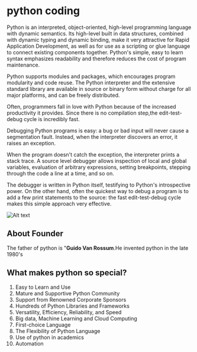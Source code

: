# python coding

Python is an interpreted, object-oriented, high-level programming language with dynamic semantics. Its high-level built in data structures, combined with dynamic typing and dynamic binding, make it very attractive for Rapid Application Development, as well as for use as a scripting or glue language to connect existing components together. Python's simple, easy to learn syntax emphasizes readability and therefore reduces the cost of program maintenance.

Python supports modules and packages, which encourages program modularity and code reuse. The Python interpreter and the extensive standard library are available in source or binary form without charge for all major platforms, and can be freely distributed.

Often, programmers fall in love with Python because of the increased productivity it provides. Since there is no compilation step,the edit-test-debug cycle is incredibly fast.

Debugging Python programs is easy: a bug or bad input will never cause a segmentation fault. Instead, when the interpreter discovers an error, it raises an exception. 

When the program doesn't catch the exception, the interpreter prints a stack trace. A source level debugger allows inspection of local and global variables, evaluation of arbitrary expressions, setting breakpoints, stepping through the code a line at a time, and so on. 

The debugger is written in Python itself, testifying to Python's introspective power. On the other hand, often the quickest way to debug a program is to add a few print statements to the source: the fast edit-test-debug cycle makes this simple approach very effective.

![Alt text](https://c4.wallpaperflare.com/wallpaper/805/936/1019/code-python-computer-python-programming-wallpaper-preview.jpg "a title")

## About Founder
The father of python is "**Guido Van Rossum**.He invented python in the late 1980's



## What makes python so special?
1. Easy to Learn and Use
2. Mature and Supportive Python Community
3. Support from Renowned Corporate Sponsors
4. Hundreds of Python Libraries and Frameworks
5. Versatility, Efficiency, Reliability, and Speed
6. Big data, Machine Learning and Cloud Computing
7. First-choice Language
8. The Flexibility of Python Language
9. Use of python in academics
10. Automation 
